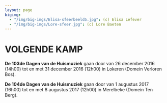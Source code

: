 ```yaml
---
layout: page
bigimg:
  - "/img/big-imgs/Elisa-sfeerbeeld5.jpg": (c) Elisa Lefever
  - "/img/big-imgs/Lore-sfeer.jpg": (c) Lore Baeten
---
```

# VOLGENDE KAMP

**De 103de Dagen van de Huismuziek** gaan door van 26 december 2016 (14h00) tot en met 31 december 2016 (12h00) in Lokeren (Domein Verloren Bos).

​**De 104de Dagen van de Huismuziek** gaan door van 1 augustus 2017 (16h00) tot en met 8 augustus 2017 (12h00) in Merelbeke (Domein Ten Berg).
